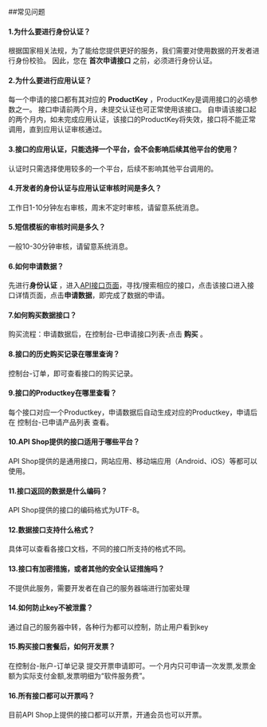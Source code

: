 ##常见问题
#### 1.为什么要进行身份认证？
根据国家相关法规，为了能给您提供更好的服务，我们需要对使用数据的开发者进行身份校验。
因此，您在 **首次申请接口** 之前，必须进行身份认证。

#### 2.为什么要进行应用认证？
每一个申请的接口都有其对应的 **ProductKey** ，ProductKey是调用接口的必填参数之一。
接口申请前两个月，未提交认证也可正常使用该接口。
自申请该接口起的两个月内，如未完成应用认证，该接口的ProductKey将失效，接口将不能正常调用，直到应用认证审核通过。

#### 3.接口的应用认证，只能选择一个平台，会不会影响后续其他平台的使用？
认证时只需选择使用较多的一个平台，后续不影响其他平台调用的。

#### 4.开发者的身份认证与应用认证审核时间是多久？
工作日1-10分钟左右审核，周末不定时审核，请留意系统消息。

#### 5.短信模板的审核时间是多久？
一般10-30分钟审核，请留意系统消息。

#### 6.如何申请数据？
先进行**身份认证** ，进入[API接口页面](https://apistore.eolinker.com/#/api/ "API接口页面")，寻找/搜索相应的接口，点击该接口进入接口详情页面，点击**申请数据**，即完成了数据的申请。

#### 7.如何购买数据接口？
购买流程：申请数据后，在控制台-已申请接口列表-点击 **购买** 。

#### 8.接口的历史购买记录在哪里查询？
控制台-订单，即可查看接口的购买记录。

#### 9.接口的Productkey在哪里查看？
每个接口对应一个Productkey，申请数据后自动生成对应的Productkey，申请后在 控制台-已申请产品列表 查看。

#### 10.API Shop提供的接口适用于哪些平台？
API Shop提供的是通用接口，网站应用、移动端应用（Android、iOS）等都可以使用。

#### 11.接口返回的数据是什么编码？
API Shop提供的接口的编码格式为UTF-8。

#### 12.数据接口支持什么格式？
具体可以查看各接口文档，不同的接口所支持的格式不同。

#### 13.接口有加密措施，或者其他的安全认证措施吗？
不提供此服务，需要开发者在自己的服务器端进行加密处理

#### 14.如何防止key不被泄露？
通过自己的服务器中转，各种行为都可以控制，防止用户看到key

#### 15.购买接口套餐后，如何开发票？
在控制台-账户-订单记录 提交开票申请即可。一个月内只可申请一次发票,发票金额为实际支付金额,发票明细为“软件服务费”。

#### 16.所有接口都可以开票吗？
目前API Shop上提供的接口都可以开票，开通会员也可以开票。